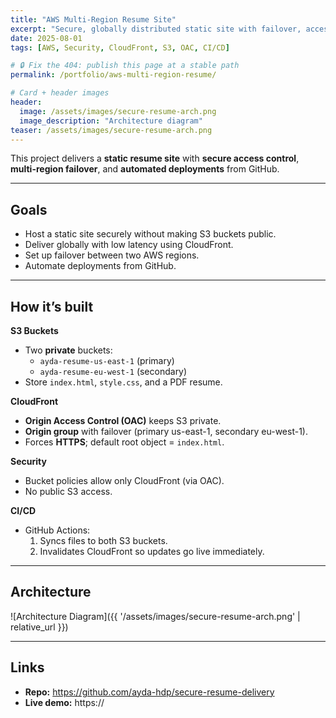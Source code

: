```yaml
---
title: "AWS Multi-Region Resume Site"
excerpt: "Secure, globally distributed static site with failover, access control, and CI/CD."
date: 2025-08-01
tags: [AWS, Security, CloudFront, S3, OAC, CI/CD]

# 🔒 Fix the 404: publish this page at a stable path
permalink: /portfolio/aws-multi-region-resume/

# Card + header images
header:
  image: /assets/images/secure-resume-arch.png
  image_description: "Architecture diagram"
teaser: /assets/images/secure-resume-arch.png
---
```


This project delivers a **static resume site** with **secure access control**, **multi-region failover**, and **automated deployments** from GitHub.

---

## Goals
- Host a static site securely without making S3 buckets public.
- Deliver globally with low latency using CloudFront.
- Set up failover between two AWS regions.
- Automate deployments from GitHub.

---

## How it’s built

**S3 Buckets**  
- Two **private** buckets:
  - `ayda-resume-us-east-1` (primary)
  - `ayda-resume-eu-west-1` (secondary)
- Store `index.html`, `style.css`, and a PDF resume.

**CloudFront**  
- **Origin Access Control (OAC)** keeps S3 private.
- **Origin group** with failover (primary us-east-1, secondary eu-west-1).
- Forces **HTTPS**; default root object = `index.html`.

**Security**  
- Bucket policies allow only CloudFront (via OAC).
- No public S3 access.

**CI/CD**  
- GitHub Actions:
  1. Syncs files to both S3 buckets.
  2. Invalidates CloudFront so updates go live immediately.

---

## Architecture
![Architecture Diagram]({{ '/assets/images/secure-resume-arch.png' | relative_url }})

---

## Links
- **Repo:** <https://github.com/ayda-hdp/secure-resume-delivery>  
- **Live demo:** https://<your-cloudfront-domain>
